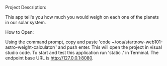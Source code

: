 Project Description:

This app tell's you how much you would weigh on each one of the planets in our solar system.

How to Open:

Using the command prompt, copy and paste 'code ~/oca/startnow-web101-astro-weight-calculator/' and push enter. This will open the project in visual studio code. To start and test this application run 'static .' in Terminal. The endpoint base URL is http://127.0.0.1:8080.
